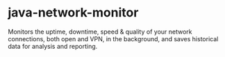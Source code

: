 # java-network-monitor
Monitors the uptime, downtime, speed &amp; quality of your network connections, both open and VPN, in the background, and saves historical data for analysis and reporting.
